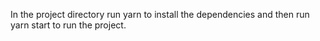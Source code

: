In the project directory run yarn to install the dependencies and then run yarn start to run the project.

